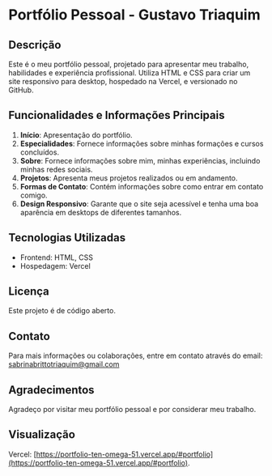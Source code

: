 # Portfólio Pessoal - Gustavo Triaquim

## Descrição

Este é o meu portfólio pessoal, projetado para apresentar meu trabalho, habilidades e experiência profissional. Utiliza HTML e CSS para criar um site responsivo para desktop, hospedado na Vercel, e versionado no GitHub.

## Funcionalidades e Informações Principais

1. **Início**: Apresentação do portfólio.
2. **Especialidades**: Fornece informações sobre minhas formações e cursos concluídos.
3. **Sobre**: Fornece informações sobre mim, minhas experiências, incluindo minhas redes sociais.
4. **Projetos**: Apresenta meus projetos realizados ou em andamento.
5. **Formas de Contato**: Contém informações sobre como entrar em contato comigo.
6. **Design Responsivo**: Garante que o site seja acessível e tenha uma boa aparência em desktops de diferentes tamanhos.

## Tecnologias Utilizadas

- Frontend: HTML, CSS
- Hospedagem: Vercel

## Licença

Este projeto é de código aberto.

## Contato

Para mais informações ou colaborações, entre em contato através do email: [sabrinabrittotriaquim@gmail.com](mailto:sabrinabrittotriaquim@gmail.com)

## Agradecimentos

Agradeço por visitar meu portfólio pessoal e por considerar meu trabalho.

## Visualização

Vercel: [https://portfolio-ten-omega-51.vercel.app/#portfolio](https://portfolio-ten-omega-51.vercel.app/#portfolio).
